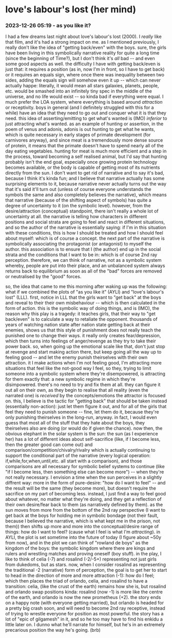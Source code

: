# love's labour's lost (her mind)

### 2023-12-26 05:19 - as you like it?

I had a few dreams last night about love's labour's lost (2000). I *really* like that film, and it's had a strong impact on me. as I mentioned previously, I really don't like the idea of "getting back/even" with the boys. sure, the girls have been living in this symbolically narrative reality for quite a long time (since the beginning of Time?), but I don't think it's *all* bad -- and even some good aspects as well. the difficulty I have with getting back/even is just that: it requires a position (as in, now I'm in front, so I have to get back) or it requires an equals sign, where once there was inequality between two sides, adding the equals sign will somehow even it up -- which can never actually happe: literally, it would mean all stars galaxies, planets, people, etc. would be smashed into an infinitely tiny spec in the middle of the universe, and no life would exist -- so kinda bad if everything were equal. I much prefer the LOA system, where everything is based around *attraction* or receptivity. boys in general (and I definitely struggled with this for a while) have an idea that they need to go out and conquer what it is that they need. this idea of asserting/emitting to get what's wanted is (IMO) *inferior* to just attracting what's wanted.
	as an example of hunting or assertion, in the poem of venus and adonis, adonis is out hunting to get what he wants, which is quite necessary in early stages of primate development (for carnivores anyway), and since meat is a tremendously more dense source of protein, it means that the primate doesn't have to spend nearly all of the day eating vegetables. hunting for meat is much more efficient and a step in the process, toward becoming a self realised animal, but I'd say that hunting probably isn't the end goal, especially once growing protein technology becomes available, or the body is capable of getting most of its nutrients directly from the sun.
I don't want to get rid of narrative and to say it's bad, because I think it's kinda fun; and I believe that narrative actually has some surprising elements to it, because narrative never actually turns out the way that it's said it'll turn out (unless of course everyone understands the symbols the same and also completely believes the narrative), which means that narrative (because of the shifting aspect of symbols) has quite a degree of uncertainty to it (on the symbolic level). however, from the desire/attraction (conceptual) standpoint, there isn't really a whole lot of uncertainty at all. the narrative is telling how characters in different positions and social strata are going to feel and react in different situations, and so the author of the narrative is essentially saying: if I'm in this situation with these conditions, this is how I should be treated and how I should feel about myself: which is of course a concept. the next part of the narrative is symbolically associating the protagonist (or antagonist) to myself the author. this association is to ensure that I (the author) end up in the social strata and the conditions that I want to be in: which is of course 2nd ray perception. therefore, we can think of narrative, not as a symbolic system whereby, people are put into their place, and an unbalanced system always returns back to equilibrium as soon as all of the "bad" forces are removed or neutralised by the "good" forces.

so, the idea that came to me this morning after waking up was the following: what if we combined the plots of "as you like it" (AYLI) and "love's labour's lost" (LLL). first, notice in LLL that the girls want to "get back" at the boys and reveal to their their own misbehaviour -- which is then calculated in the form of action. this is the symbolic way of doing things, and is (IMO), the reason why this play is a tragedy: it teaches girls, that their way to "get back/even" is to calculate a way to retaliate the opponent. thousands of years of watching nation state after nation state getting back at their enemies, shows us that this style of punishment does not really teach the punished one to change their ways. it really only creates fear/depression, which then turns into feelings of anger/revenge as they try to take their power back. so, when going up the emotional scale like that, don't just stop at revenge and start making action there, but keep going all the way up to feeling good -- and let the enemy punish theirselves with their own attraction. it I make actions when I'm not feeling good, I'm attracting more situations that feel like the not-good way I feel, so they, trying to limit someone into a symbolic system where they're disempowered, is attracting for them exactly that: a new symbolic regime in which they're disimpowered. there's no need to try and fix them at all. they can figure it out all on their own, as they begin to realise that all reality (even the narrated one) is *received* by the concepts/emotions the attractor is focused on.
	this, I believe is the tactic for "getting back" that should be taken instead (essentially non-action): just let them figure it out, and for all of the girls that feel they need to punish someone -- fine, let them do it, because they're only punishing theirselves in the long-run, anyway. in fact, I would even guess that most all of the stuff that they hate about the boys, they theirselves also are doing (or would do if given the chance).
now then, the obvious elephant in the solar system is the sun: the sun (as I experience her) has a lot of different ideas about self-sacrifice (like, if I become less, then the greater good can come out) and comparison/competition/chivalry/rivalry which is actually continuing to support the conditional part of the narrative (every logical operation: if,while,for,when,until,etc. all start with a comparison), and those comparisons are all necessary for symbolic belief systems to continue (like "if I become less, then something else can become more") -- when they're not really necessary. I envision a time when the sun perceives in a slightly diffrent way: more in the form of pure-desire: "how do I want to feel" -- and the result will be the same (they become more), but doesn't require the sacrifice on my part of becoming less. instead, I just find a way to feel good about whatever, no matter what they're doing, and they get a reflection of their own desire/fear back to them (as narratively defined by them). as the sun moves from more from the bottom of the 2nd ray perspective (I want to get back at the boys for holding me in symbolic bondage (not their fault, because I believed the narrative, which is what kept me in the prison, not them)) then shifts up more and more into the conceptual/desire range of things: how do I want to feel? (cause what I feel is what I'm *attracting*).
in AYLI, the plot is set sometime into the future of today (I figure about ~50y from now), and in the plot we can think of "rowland de boys" as the kingdom of the boys: the symbolic kingdom where there are kings and rulers and wrestling matches and proving oneself (boy stuff). in the play, I like to think of celia (-7) and rosalind (-2/-5+) representing not just girls from dukedoms, but as stars. now, when I consider rosalind as representing the traditional -2 (narrative) form of perception, the goal is to get her to start to head in the direction of more and more attraction (-1): how do I feel; which then places the triad of orlando, celia, and rosalind to have a transition: celia, (like the crust of the earth) remains how she is, but rosalind and orlando swap positions kinda: rosalind (now -1) is more like the centre of the earth, and orlando is now the new prometheus (+2). the story ends on a happy note (with everyone getting married), but orlando is headed for a pretty big crash soon, and will need to become 2nd ray receptive, instead of trying to wrestle everyone for position as most powerful. the story has a lot of "epic of gilgamesh" in it, and so he too may have to find his enkidu a little later on. I dunno what he'll narrate for himself, but he's in an extremely precarious position the way he's going. (brb)

